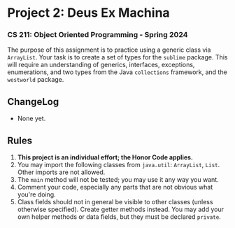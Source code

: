 # Project 2: Deus Ex Machina

###  CS 211: Object Oriented Programming - Spring 2024 

The purpose of this assignment is to practice using a generic class via `ArrayList`. Your task is to create a set of types for the `sublime` package. This will require an understanding of generics, interfaces, exceptions, enumerations, and two types from the Java `collections` framework, and the `westworld` package.

## ChangeLog

- None yet.

## Rules

1. **This project is an individual effort; the Honor Code applies.**
2. You may import the following classes from `java.util`: `ArrayList`, `List`. Other imports are not allowed.
3. The `main` method will not be tested; you may use it any way you want.
4. Comment your code, especially any parts that are not obvious what you're doing.
5. Class fields should not in general be visible to other classes (unless otherwise specified). Create getter methods instead.
You may add your own helper methods or data fields, but they must be declared `private`.
